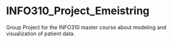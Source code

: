 # INFO310_Project_Emeistring
Group Project for the INFO310 master course about modeling and visualization of patient data.
